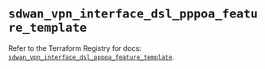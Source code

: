 # `sdwan_vpn_interface_dsl_pppoa_feature_template`

Refer to the Terraform Registry for docs: [`sdwan_vpn_interface_dsl_pppoa_feature_template`](https://registry.terraform.io/providers/ciscodevnet/sdwan/0.8.0/docs/resources/vpn_interface_dsl_pppoa_feature_template).
